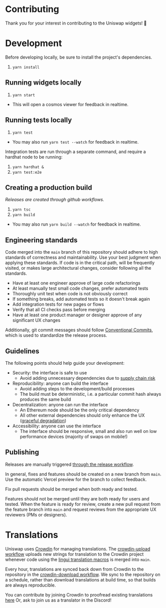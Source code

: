 
# Contributing

Thank you for your interest in contributing to the Uniswap widgets! 🦄

# Development

Before developing locally, be sure to install the project's dependencies.

1. `yarn install`

## Running widgets locally

1. `yarn start`
- This will open a cosmos viewer for feedback in realtime.

## Running tests locally

1. `yarn test`
- You may also run `yarn test --watch` for feedback in realtime.

Integration tests are run through a separate command, and require a hardhat node to be running:

1. `yarn hardhat &`
1. `yarn test:e2e`

## Creating a production build

_Releases are created through github workflows._

1. `yarn tsc`
1. `yarn build`
- You may also run `yarn build --watch` for feedback in realtime.

## Engineering standards

Code merged into the `main` branch of this repository should adhere to high standards of correctness and maintainability. 
Use your best judgment when applying these standards.
If code is in the critical path, will be frequently visited, or makes large architectural changes, consider following all the standards.

- Have at least one engineer approve of large code refactorings
- At least manually test small code changes, prefer automated tests
- Thoroughly unit test when code is not obviously correct
- If something breaks, add automated tests so it doesn't break again
- Add integration tests for new pages or flows
- Verify that all CI checks pass before merging
- Have at least one product manager or designer approve of any significant UX changes

Additionally, git commit messages should follow [Conventional Commits](https://conventionalcommits.org), which is used to standardize the release process.

## Guidelines

The following points should help guide your development:

- Security: the interface is safe to use
  - Avoid adding unnecessary dependencies due to [supply chain risk](https://github.com/LavaMoat/lavamoat#further-reading-on-software-supplychain-security)
- Reproducibility: anyone can build the interface
  - Avoid adding steps to the development/build processes
  - The build must be deterministic, i.e. a particular commit hash always produces the same build
- Decentralization: anyone can run the interface
  - An Ethereum node should be the only critical dependency 
  - All other external dependencies should only enhance the UX ([graceful degradation](https://developer.mozilla.org/en-US/docs/Glossary/Graceful_degradation))
- Accessibility: anyone can use the interface
  - The interface should be responsive, small and also run well on low performance devices (majority of swaps on mobile!)

## Publishing

Releases are manually triggered [through the release workflow](https://github.com/Uniswap/uniswap-interface/actions/workflows/release.yaml).

In general, fixes and features should be created on a new branch from `main`.
Use the automatic Vercel preview for the branch to collect feedback.  

Fix pull requests should be merged when both ready and tested. 

Features should not be merged until they are both ready for users and tested.
When the feature is ready for review, create a new pull request from the feature branch into `main` and request reviews from the appropriate UX reviewers (PMs or designers).

# Translations

Uniswap uses [Crowdin](https://crowdin.com/project/uniswap-interface) for managing translations. 
The [crowdin-upload workflow](./.github/workflows/crowdin-upload.yaml) uploads new strings for translation to the Crowdin project whenever code using the [lingui translation macros](https://lingui.js.org/ref/macro.html) is merged into `main`.

Every hour, translations are synced back down from Crowdin to the repository in the [crowdin-download workflow](./.github/workflows/crowdin-download.yaml).
We sync to the repository on a schedule, rather than download translations at build time, so that builds are always reproducible.

You can contribute by joining Crowdin to proofread existing translations [here](https://crowdin.com/project/uniswap-interface/invite?d=93i5n413q403t4g473p443o4c3t2g3s21343u2c3n403l4b3v2735353i4g4k4l4g453j4g4o4j4e4k4b323l4a3h463s4g453q443m4e3t2b303s2a35353l403o443v293e303k4g4n4r4g483i4g4r4j4e4o473i5n4a3t463t4o4)
Or, ask to join us as a translator in the Discord!
